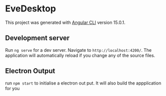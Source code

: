 # EveDesktop

This project was generated with [Angular CLI](https://github.com/angular/angular-cli) version 15.0.1.

## Development server

Run `ng serve` for a dev server. Navigate to `http://localhost:4200/`. The application will automatically reload if you change any of the source files.



## Electron Output 
run `npm start` to initialise a electron out put. It will also build the appplication for you
